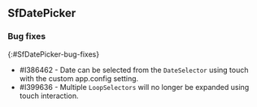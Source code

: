 ## SfDatePicker

### Bug fixes
{:#SfDatePicker-bug-fixes}

* \#I386462 - Date can be selected from the `DateSelector` using touch with the custom app.config setting.
* \#I399636 - Multiple `LoopSelectors` will no longer be expanded using touch interaction.